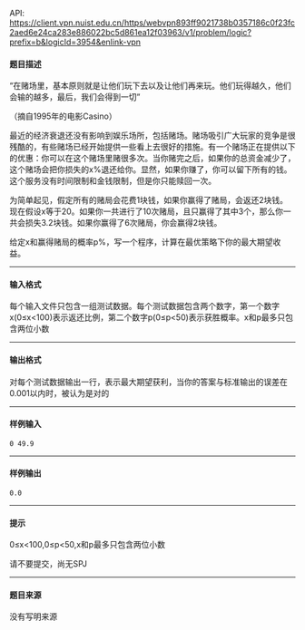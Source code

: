 API: https://client.vpn.nuist.edu.cn/https/webvpn893ff9021738b0357186c0f23fc2aed6e24ca283e886022bc5d861ea12f03963/v1/problem/logic?prefix=b&logicId=3954&enlink-vpn

#### 题目描述

“在赌场里，基本原则就是让他们玩下去以及让他们再来玩。他们玩得越久，他们会输的越多，最后，我们会得到一切”

（摘自1995年的电影Casino）

最近的经济衰退还没有影响到娱乐场所，包括赌场。赌场吸引广大玩家的竞争是很残酷的，有些赌场已经开始提供一些看上去很好的措施。有一个赌场正在提供以下的优惠：你可以在这个赌场里赌很多次。当你赌完之后，如果你的总资金减少了，这个赌场会把你损失的x%退还给你。显然，如果你赚了，你可以留下所有的钱。这个服务没有时间限制和金钱限制，但是你只能赎回一次。

为简单起见，假定所有的赌局会花费1块钱，如果你赢得了赌局，会返还2块钱。现在假设x等于20。如果你一共进行了10次赌局，且只赢得了其中3个，那么你一共会损失3.2块钱。如果你赢得了6次赌局，你会赢得2块钱。

给定x和赢得赌局的概率p%，写一个程序，计算在最优策略下你的最大期望收益。

---

#### 输入格式

每个输入文件只包含一组测试数据。每个测试数据包含两个数字，第一个数字x(0≤x<100)表示返还比例，第二个数字p(0≤p<50)表示获胜概率。x和p最多只包含两位小数

---

#### 输出格式

对每个测试数据输出一行，表示最大期望获利，当你的答案与标准输出的误差在0.001以内时，被认为是对的

---

#### 样例输入
```
0 49.9
```

---

#### 样例输出
```
0.0
```

---

#### 提示

0≤x<100,0≤p<50,x和p最多只包含两位小数

请不要提交，尚无SPJ

---

#### 题目来源

没有写明来源